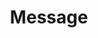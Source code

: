 ---
layout: component.njk
tags: 
    - mobile_components_de
key: message-mobile_de
title: Message
parent: mobile_components_de
image: mobile/overview/message.webp
keywords: message, error, success, info
order: 100
---